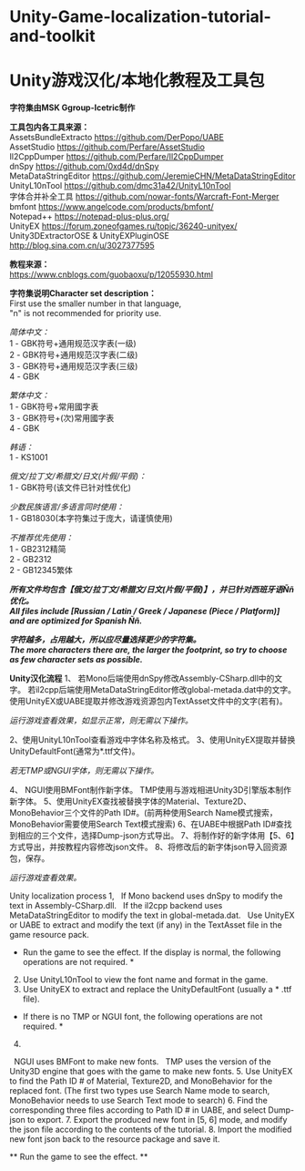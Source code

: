 # Unity-Game-localization-tutorial-and-toolkit    
# Unity游戏汉化/本地化教程及工具包  
  
**字符集由MSK Ggroup-Icetric制作** 
  
**工具包内各工具来源：**  
AssetsBundleExtracto https://github.com/DerPopo/UABE   
AssetStudio https://github.com/Perfare/AssetStudio   
Il2CppDumper https://github.com/Perfare/Il2CppDumper   
dnSpy https://github.com/0xd4d/dnSpy   
MetaDataStringEditor https://github.com/JeremieCHN/MetaDataStringEditor   
UnityL10nTool https://github.com/dmc31a42/UnityL10nTool   
字体合并补全工具 https://github.com/nowar-fonts/Warcraft-Font-Merger   
bmfont https://www.angelcode.com/products/bmfont/   
Notepad++ https://notepad-plus-plus.org/   
UnityEX https://forum.zoneofgames.ru/topic/36240-unityex/  
Unity3DExtractorOSE & UnityEXPluginOSE  http://blog.sina.com.cn/u/3027377595
  
**教程来源：**  
https://www.cnblogs.com/guobaoxu/p/12055930.html  
  
**字符集说明Character set description：**  
First use the smaller number in that language,  
"n" is not recommended for priority use.  
  
*简体中文：*  
1 - GBK符号+通用规范汉字表(一级)  
2 - GBK符号+通用规范汉字表(二级)  
3 - GBK符号+通用规范汉字表(三级)  
4 - GBK  

*繁体中文：*  
1 - GBK符号+常用國字表  
3 - GBK符号+(次)常用國字表  
4 - GBK  
  
*韩语：*  
1 - KS1001  
  
*俄文/拉丁文/希腊文/日文(片假/平假)：*  
1 - GBK符号(该文件已针对性优化)  
  
*少数民族语言/多语言同时使用：*  
1 - GB18030(本字符集过于庞大，请谨慎使用)  
  
*不推荐优先使用：*  
1 - GB2312精简  
2 - GB2312  
2 - GB12345繁体  
  
***所有文件均包含【俄文/拉丁文/希腊文/日文(片假/平假)】，并已针对西班牙语Ññ优化。***  
***All files include [Russian / Latin / Greek / Japanese (Piece / Platform)] and are optimized for Spanish Ññ.***  
  
***字符越多，占用越大，所以应尽量选择更少的字符集。***  
***The more characters there are, the larger the footprint, so try to choose as few character sets as possible.***  

**Unity汉化流程**
1、
  若Mono后端使用dnSpy修改Assembly-CSharp.dll中的文字。
  若il2cpp后端使用MetaDataStringEditor修改global-metada.dat中的文字。
  使用UnityEX或UABE提取并修改游戏资源包内TextAsset文件中的文字(若有)。

*运行游戏查看效果，如显示正常，则无需以下操作。*

2、使用UnityL10nTool查看游戏中字体名称及格式。
3、使用UnityEX提取并替换UnityDefaultFont(通常为*.ttf文件)。

*若无TMP或NGUI字体，则无需以下操作。*

4、
  NGUI使用BMFont制作新字体。
  TMP使用与游戏相进Unity3D引擎版本制作新字体。
5、使用UnityEX查找被替换字体的Material、Texture2D、MonoBehavior三个文件的Path ID#。(前两种使用Search Name模式搜索，MonoBehavior需要使用Search Text模式搜索)
6、在UABE中根据Path ID#查找到相应的三个文件，选择Dump-json方式导出。
7、将制作好的新字体用【5、6】方式导出，并按教程内容修改json文件。
8、将修改后的新字体json导入回资源包，保存。

*运行游戏查看效果。*

Unity localization process
1,
  If Mono backend uses dnSpy to modify the text in Assembly-CSharp.dll.
  If the il2cpp backend uses MetaDataStringEditor to modify the text in global-metada.dat.
  Use UnityEX or UABE to extract and modify the text (if any) in the TextAsset file in the game resource pack.

* Run the game to see the effect. If the display is normal, the following operations are not required. *

2. Use UnityL10nTool to view the font name and format in the game.
3. Use UnityEX to extract and replace the UnityDefaultFont (usually a * .ttf file).

* If there is no TMP or NGUI font, the following operations are not required. *

4.
  NGUI uses BMFont to make new fonts.
  TMP uses the version of the Unity3D engine that goes with the game to make new fonts.
5. Use UnityEX to find the Path ID # of Material, Texture2D, and MonoBehavior for the replaced font. (The first two types use Search Name mode to search, MonoBehavior needs to use Search Text mode to search)
6. Find the corresponding three files according to Path ID # in UABE, and select Dump-json to export.
7. Export the produced new font in [5, 6] mode, and modify the json file according to the contents of the tutorial.
8. Import the modified new font json back to the resource package and save it.

** Run the game to see the effect. **
